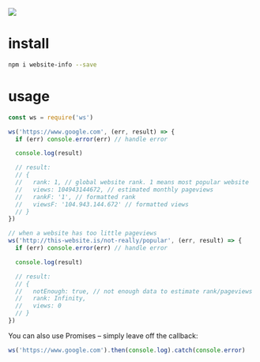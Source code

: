 [![](https://circleci.com/gh/steebchen/website-info.png)](https://circleci.com/gh/steebchen/website-info)

# install

```sh
npm i website-info --save
```

# usage

```js
const ws = require('ws')

ws('https://www.google.com', (err, result) => {
  if (err) console.error(err) // handle error

  console.log(result)

  // result:
  // {
  //   rank: 1, // global website rank. 1 means most popular website
  //   views: 104943144672, // estimated monthly pageviews
  //   rankF: '1', // formatted rank
  //   viewsF: '104.943.144.672' // formatted views
  // }
})

// when a website has too little pageviews
ws('http://this-website.is/not-really/popular', (err, result) => {
  if (err) console.error(err) // handle error

  console.log(result)

  // result:
  // {
  //   notEnough: true, // not enough data to estimate rank/pageviews
  //   rank: Infinity,
  //   views: 0
  // }
})
```

You can also use Promises – simply leave off the callback:

```js
ws('https://www.google.com').then(console.log).catch(console.error)
```
